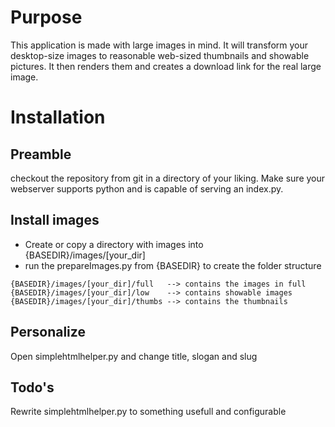 Purpose
=======
This application is made with large images in mind. It will transform your desktop-size images to reasonable web-sized thumbnails and showable pictures.
It then renders them and creates a download link for the real large image.

Installation
============
Preamble
--------
checkout the repository from git in a directory of your liking.
Make sure your webserver supports python and is capable of serving an index.py.

Install images
--------------
* Create or copy a directory with images into {BASEDIR}/images/[your_dir]
* run the prepareImages.py from {BASEDIR} to create the folder structure

`{BASEDIR}/images/[your_dir]/full   --> contains the images in full`  
`{BASEDIR}/images/[your_dir]/low    --> contains showable images`  
`{BASEDIR}/images/[your_dir]/thumbs --> contains the thumbnails`  

Personalize
-----------
Open simplehtmlhelper.py and change title, slogan and slug

Todo's
------
Rewrite simplehtmlhelper.py to something usefull and configurable
